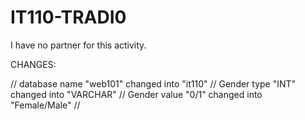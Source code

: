 # IT110-TRADI0

I have no partner for this activity.

CHANGES:

//
database name "web101" changed into "it110" // 
Gender type "INT" changed into "VARCHAR" // 
Gender value "0/1" changed into "Female/Male"
//
